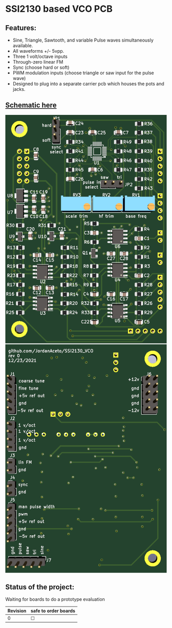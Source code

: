 
# SSI2130 based VCO PCB

## Features:
- Sine, Triangle, Sawtooth, and variable Pulse waves simultaneously available.
- All waveforms +/- 5vpp.
- Three 1 volt/octave inputs
- Through-zero linear FM
- Sync (choose hard or soft)
- PWM modulation inputs (choose triangle or saw input for the pulse wave)
- Designed to plug into a separate carrier pcb which houses the pots and jacks.

## [Schematic here](https://github.com/JordanAceto/SSI2130_VCO/blob/main/construction_docs/SSI2130_VCO_schematic.pdf)

![](./pics/pcb_front.png?raw=true "PCB front")  ![](./pics/pcb_rear.png?raw=true "PCB rear")

## Status of the project:

Waiting for boards to do a prototype evaluation

Revision | safe to order boards
---------|---------------
0        | &#9744;
